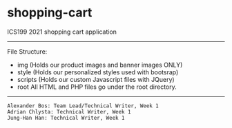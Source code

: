 # shopping-cart

ICS199 2021 shopping cart application

***
File Structure:

- img (Holds our product images and banner images ONLY)
- style (Holds our personalized styles used with bootsrap)
- scripts (Holds our custom Javascript files with JQuery)
- root All HTML and PHP files go under the root directory.
***
	Alexander Bos: Team Lead/Technical Writer, Week 1
	Adrian Chlysta: Technical Writer, Week 1
	Jung-Han Han: Technical Writer, Week 1
